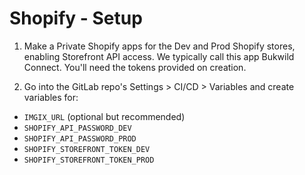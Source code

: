 # Shopify - Setup

1. Make a Private Shopify apps for the Dev and Prod Shopify stores, enabling Storefront API access.  We typically call this app Bukwild Connect.  You'll need the tokens provided on creation.

2. Go into the GitLab repo's Settings > CI/CD > Variables and create variables for:
  - `IMGIX_URL` (optional but recommended)
  - `SHOPIFY_API_PASSWORD_DEV`
  - `SHOPIFY_API_PASSWORD_PROD`
  - `SHOPIFY_STOREFRONT_TOKEN_DEV`
  - `SHOPIFY_STOREFRONT_TOKEN_PROD`
